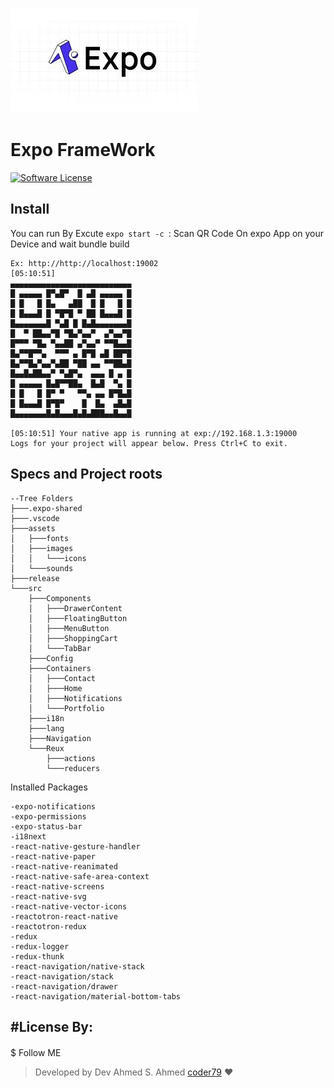 ![alt tag](./assets/expo.png "Encryptor")

# Expo FrameWork

[![Software License](https://img.shields.io/badge/license-MIT-brightgreen.svg?style=flat-square)](LICENSE.md)

## Install

You can run By Excute `expo start -c `:
Scan QR Code On expo App on your Device
and wait bundle build

```
Ex: http://http://localhost:19002
[05:10:51]
▄▄▄▄▄▄▄▄▄▄▄▄▄▄▄▄▄▄▄▄▄▄▄▄▄▄▄
█ ▄▄▄▄▄ █▀▄█▀  █ ▄█ ▄▄▄▄▄ █
█ █   █ █▄   ▄██  █ █   █ █
█ █▄▄▄█ █ ▀█▀█ ▀ ██ █▄▄▄█ █
█▄▄▄▄▄▄▄█ ▀▄█ █ █▄█▄▄▄▄▄▄▄█
█  ▀ ██▄▄▀█ ▀█▄▀▄▄▀  ▄▀▄▄▀█
█▀▀▀ ▀█▄ ▀▄▄██ ▄▀▄▄▀ ▀▀█▄▄█
█▄▀▀█▀▀▄  ▀▀▀ ▄ █▀█ ▄█ ██▀█
█▄▀▀█▄▀▄▄▀▄██ ▀██ ▄▄ ▀▀██▄█
█▄▄█▄██▄▄▀ ▀▄█▀▄  ▄▄▄ █ ▄ █
█ ▄▄▄▄▄ █▄█▀▀██▄  █▄█  ▀▄ █
█ █   █ █▀ ▀   ▀▀▄ ▄▄ █▀█▄█
█ █▄▄▄█ █▀█▀    █  █▄  ▄█▄█
█▄▄▄▄▄▄▄█▄█▄▄▄█▄█▄███▄▄█▄▄█

[05:10:51] Your native app is running at exp://192.168.1.3:19000
Logs for your project will appear below. Press Ctrl+C to exit.

```

## Specs and Project roots

```
--Tree Folders
├───.expo-shared
├───.vscode
├───assets
│   ├───fonts
│   ├───images
│   │   └───icons
│   └───sounds
├───release
└───src
    ├───Components
    │   ├───DrawerContent
    │   ├───FloatingButton
    │   ├───MenuButton
    │   ├───ShoppingCart
    │   └───TabBar
    ├───Config
    ├───Containers
    │   ├───Contact
    │   ├───Home
    │   ├───Notifications
    │   └───Portfolio
    ├───i18n
    ├───lang
    ├───Navigation
    └───Reux
        ├───actions
        └───reducers
```

Installed Packages

```
-expo-notifications
-expo-permissions
-expo-status-bar
-i18next
-react-native-gesture-handler
-react-native-paper
-react-native-reanimated
-react-native-safe-area-context
-react-native-screens
-react-native-svg
-react-native-vector-icons
-reactotron-react-native
-reactotron-redux
-redux
-redux-logger
-redux-thunk
-react-navigation/native-stack
-react-navigation/stack
-react-navigation/drawer
-react-navigation/material-bottom-tabs
```

## #License By:

####

$ Follow ME

> Developed by Dev Ahmed S. Ahmed [coder79](https://coder79.online/) ❤
